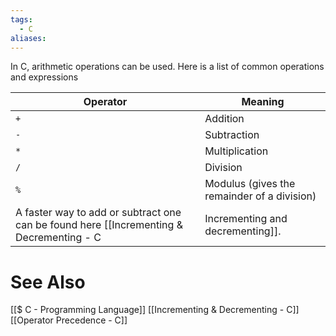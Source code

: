 ```yaml
---
tags:
  - C
aliases:
---
```

In C, arithmetic operations can be used. Here is a list of common operations and expressions

| Operator | Meaning                                     |
| -------- | ------------------------------------------- |
| `+`      | Addition                                    |
| `-`      | Subtraction                                 |
| `*`      | Multiplication                              |
| `/`      | Division                                    |
| `%`      | Modulus (gives the remainder of a division) |
A faster way to add or subtract one can be found here [[Incrementing & Decrementing - C|Incrementing and decrementing]].

# See Also
[[$ C - Programming Language]]
[[Incrementing & Decrementing - C]]
[[Operator Precedence - C]]